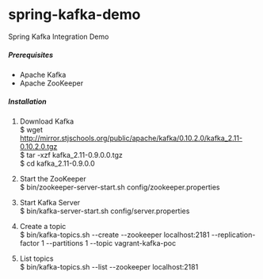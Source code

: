 # spring-kafka-demo
Spring Kafka Integration Demo

<h5>Prerequisites</h5>

* Apache Kafka
* Apache ZooKeeper

<h5>Installation</h5>

1. Download Kafka
<br>$ wget http://mirror.stjschools.org/public/apache/kafka/0.10.2.0/kafka_2.11-0.10.2.0.tgz
<br>$ tar -xzf kafka_2.11-0.9.0.0.tgz
<br>$ cd kafka_2.11-0.9.0.0

2. Start the ZooKeeper
<br>$ bin/zookeeper-server-start.sh config/zookeeper.properties

3. Start Kafka Server
<br>$ bin/kafka-server-start.sh config/server.properties

4. Create a topic
<br>$ bin/kafka-topics.sh --create --zookeeper localhost:2181 --replication-factor 1 --partitions 1 --topic vagrant-kafka-poc

5. List topics
<br>$ bin/kafka-topics.sh --list --zookeeper localhost:2181
